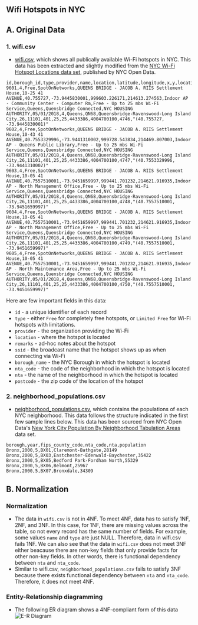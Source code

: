## Wifi Hotspots in NYC

## A. Original Data

### 1. wifi.csv
- [wifi.csv](./data/wifi.csv), which shows all publically available Wi-Fi hotspots in NYC. This data has been extracted and slightly modified from the [NYC Wi-Fi Hotspot Locations data set](https://data.cityofnewyork.us/City-Government/NYC-Wi-Fi-Hotspot-Locations/yjub-udmw), published by NYC Open Data.

```csv
id,borough_id,type,provider,name,location,latitude,longitude,x,y,location_t,remarks,city,ssid,source_id,activated,borocode,borough_name,nta_code,nta,council_district,postcode,boro_cd,census_tract,bctcb2010,bin,bbl,doitt_id,lat_lng
9601,4,Free,SpotOnNetworks,QUEENS BRIDGE - JACOB A. RIIS Settlement House,10-25 41 AVENUE,40.755727,-73.9445830001,999603.226171,214613.274563,Indoor AP - Community Center - Computer Rm,Free - Up to 25 mbs Wi-Fi Service,Queens,Quensbridge Connected,NYC HOUSING AUTHORITY,05/01/2018,4,Queens,QN68,Queensbridge-Ravenswood-Long Island City,26,11101,401,25,25,4433386,4004700100,4746,"(40.755727, -73.9445830001)"
9602,4,Free,SpotOnNetworks,QUEENS BRIDGE - JACOB A. RIIS Settlement House,10-43 41 AVENUE,40.7553329996,-73.9441310002,999728.543834,214469.807003,Indoor AP - Queens Public Library,Free - Up to 25 mbs Wi-Fi Service,Queens,Quensbridge Connected,NYC HOUSING AUTHORITY,05/01/2018,4,Queens,QN68,Queensbridge-Ravenswood-Long Island City,26,11101,401,25,25,4433386,4004700100,4747,"(40.7553329996, -73.9441310002)"
9603,4,Free,SpotOnNetworks,QUEENS BRIDGE - JACOB A. RIIS Settlement House,10-05 41 AVENUE,40.7557510001,-73.9451659997,999441.701232,214621.916935,Indoor AP - North Management Office,Free - Up to 25 mbs Wi-Fi Service,Queens,Quensbridge Connected,NYC HOUSING AUTHORITY,05/01/2018,4,Queens,QN68,Queensbridge-Ravenswood-Long Island City,26,11101,401,25,25,4433386,4004700100,4748,"(40.7557510001, -73.9451659997)"
9604,4,Free,SpotOnNetworks,QUEENS BRIDGE - JACOB A. RIIS Settlement House,10-05 41 AVENUE,40.7557510001,-73.9451659997,999441.701232,214621.916935,Indoor AP - North Management Office,Free - Up to 25 mbs Wi-Fi Service,Queens,Quensbridge Connected,NYC HOUSING AUTHORITY,05/01/2018,4,Queens,QN68,Queensbridge-Ravenswood-Long Island City,26,11101,401,25,25,4433386,4004700100,4749,"(40.7557510001, -73.9451659997)"
9605,4,Free,SpotOnNetworks,QUEENS BRIDGE - JACOB A. RIIS Settlement House,10-05 41 AVENUE,40.7557510001,-73.9451659997,999441.701232,214621.916935,Indoor AP - North Maintenance Area,Free - Up to 25 mbs Wi-Fi Service,Queens,Quensbridge Connected,NYC HOUSING AUTHORITY,05/01/2018,4,Queens,QN68,Queensbridge-Ravenswood-Long Island City,26,11101,401,25,25,4433386,4004700100,4750,"(40.7557510001, -73.9451659997)"
```

Here are few important fields in this data:
- `id` - a unique identifier of each record
- `type` - either `Free` for completely free hotspots, or `Limited Free` for Wi-Fi hotspots with limitations.
- `provider` - the organization providing the Wi-Fi
- `location` - where the hotspot is located
- `remarks` - ad-hoc notes about the hotspot
- `ssid` - the broadcast name that the hotspot shows up as when connecting via Wi-Fi
- `borough_name` - the NYC Borough in which the hotspot is located
- `nta_code` - the code of the neighborhood in which the hotspot is located
- `nta` - the name of the neighborhood in which the hotspot is located
- `postcode` - the zip code of the location of the hotspot


### 2. neighborhood_populations.csv
- [neighborhood_populations.csv](./data/neighborhood_populations.csv), which contains the populations of each NYC neighborhood. This data follows the structure indicated in the first few sample lines below. This data has been sourced from NYC Open Data's [New York City Population By Neighborhood Tabulation Areas](https://data.cityofnewyork.us/City-Government/New-York-City-Population-By-Neighborhood-Tabulatio/swpk-hqdp/data) data set.

```csv
borough,year,fips_county_code,nta_code,nta,population
Bronx,2000,5,BX01,Claremont-Bathgate,28149
Bronx,2000,5,BX03,Eastchester-Edenwald-Baychester,35422
Bronx,2000,5,BX05,Bedford Park-Fordham North,55329
Bronx,2000,5,BX06,Belmont,25967
Bronx,2000,5,BX07,Bronxdale,34309
```

## B. Normalization
### Normalization 
- The data in `wifi.csv` is not in 4NF. To meet 4NF, data has to satisfy 1NF, 2NF, and 3NF. In this case, for 1NF, there are missing values across the table, so not every record has the same number of fields. For example, some values `name` and `type` are just NULL. Therefore, data in wifi.csv fails 1NF. We can also see that the data in `wifi.csv` does not meet 3NF either beacause there are non-key fields that only provide facts for other non-key fields. In other words, there is functional dependency between `nta` and `nta_code`.
- Similar to wifi.csv, `neighborhood_populations.csv` fails to satisfy 3NF because there exists functional dependency between `nta` and `nta_code`. Therefore, it does not meet 4NF.

### Entity-Relationship diagramming
- The following ER diagram shows a 4NF-compliant form of this data
![E-R Diagram](./image/er-diagram.svg)


